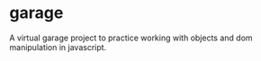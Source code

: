 # garage
A virtual garage project to practice working with objects and dom manipulation in javascript.
